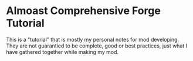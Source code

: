 
# Almoast Comprehensive Forge Tutorial
This is a "tutorial" that is mostly my personal notes for mod developing. They are not guarantied to be complete, good or best practices, just what I have gathered together while making my mod.


